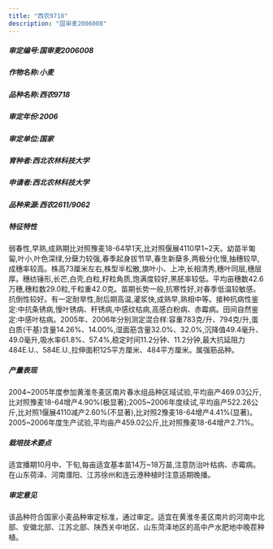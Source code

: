 ```yaml
---
title: "西农9718"
description: "国审麦2006008"
---
```

##### 审定编号:国审麦2006008

##### 作物名称:小麦

##### 品种名称:西农9718

##### 审定年份:2006

##### 审定单位:国家

##### 育种者:西北农林科技大学

##### 申请者:西北农林科技大学

##### 品种来源:西农2611/9062

##### 特征特性
弱春性,早熟,成熟期比对照豫麦18-64早1天,比对照偃展4110早1~2天。幼苗半匍匐,叶小,叶色深绿,分蘖力较强,春季起身拔节早,春生新蘖多,两极分化慢,抽穗较早,成穗率较高。株高73厘米左右,株型半松散,旗叶小、上冲,长相清秀,穗叶同层,穗层厚。穗纺锤形,长芒,白壳,白粒,籽粒角质,饱满度较好,黑胚率较低。平均亩穗数42.6万穗,穗粒数29.0粒,千粒重42.0克。苗期长势一般,抗寒性好,对春季低温较敏感。抗倒性较好。有一定耐旱性,耐后期高温,灌浆快,成熟早,熟相中等。接种抗病性鉴定:中抗条锈病,慢叶锈病、秆锈病,中感纹枯病,高感白粉病、赤霉病。田间自然鉴定:中感叶枯病。2005年、2006年分别测定混合样:容重783克/升、794克/升,蛋白质(干基)含量14.26%、14.00%,湿面筋含量32.0%、32.0%,沉降值49.4毫升、49.0毫升,吸水率61.8%、57.4%,稳定时间11.2分钟、11.2分钟,最大抗延阻力484E.U.、584E.U.,拉伸面积125平方厘米、484平方厘米。属强筋品种。

##### 产量表现
2004~2005年度参加黄淮冬麦区南片春水组品种区域试验,平均亩产469.03公斤,比对照豫麦18-64增产4.90%(极显著);2005~2006年度续试,平均亩产522.26公斤,比对照1偃展4110减产2.60%(不显著),比对照2豫麦18-64增产4.41%(显著)。2005~2006年度生产试验,平均亩产459.02公斤,比对照豫麦18-64增产2.71%。

##### 栽培技术要点
适宜播期10月中、下旬,每亩适宜基本苗14万~18万苗,注意防治叶枯病、赤霉病。在山东荷泽、河南濮阳、江苏徐州和连云港种植时注意适期晚播。

##### 审定意见
该品种符合国家小麦品种审定标准，通过审定。适宜在黄淮冬麦区南片的河南中北部、安徽北部、江苏北部、陕西关中地区、山东菏泽地区的高中产水肥地中晚茬种植。
